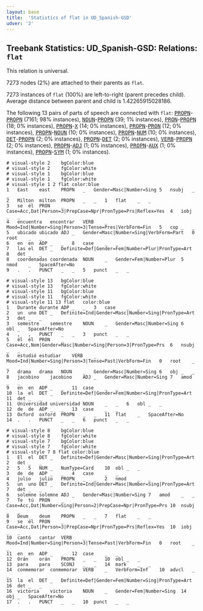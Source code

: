 ```yaml
---
layout: base
title:  'Statistics of flat in UD_Spanish-GSD'
udver: '2'
---
```


## Treebank Statistics: UD_Spanish-GSD: Relations: `flat`

This relation is universal.

7273 nodes (2%) are attached to their parents as `flat`.

7273 instances of `flat` (100%) are left-to-right (parent precedes child).
Average distance between parent and child is 1.42265915028186.

The following 13 pairs of parts of speech are connected with `flat`: <tt><a href="es_gsd-pos-PROPN.html">PROPN</a></tt>-<tt><a href="es_gsd-pos-PROPN.html">PROPN</a></tt> (7161; 98% instances), <tt><a href="es_gsd-pos-NOUN.html">NOUN</a></tt>-<tt><a href="es_gsd-pos-PROPN.html">PROPN</a></tt> (39; 1% instances), <tt><a href="es_gsd-pos-PRON.html">PRON</a></tt>-<tt><a href="es_gsd-pos-PROPN.html">PROPN</a></tt> (18; 0% instances), <tt><a href="es_gsd-pos-PROPN.html">PROPN</a></tt>-<tt><a href="es_gsd-pos-X.html">X</a></tt> (14; 0% instances), <tt><a href="es_gsd-pos-PROPN.html">PROPN</a></tt>-<tt><a href="es_gsd-pos-PRON.html">PRON</a></tt> (12; 0% instances), <tt><a href="es_gsd-pos-PROPN.html">PROPN</a></tt>-<tt><a href="es_gsd-pos-NOUN.html">NOUN</a></tt> (10; 0% instances), <tt><a href="es_gsd-pos-PROPN.html">PROPN</a></tt>-<tt><a href="es_gsd-pos-NUM.html">NUM</a></tt> (10; 0% instances), <tt><a href="es_gsd-pos-DET.html">DET</a></tt>-<tt><a href="es_gsd-pos-PROPN.html">PROPN</a></tt> (2; 0% instances), <tt><a href="es_gsd-pos-PROPN.html">PROPN</a></tt>-<tt><a href="es_gsd-pos-DET.html">DET</a></tt> (2; 0% instances), <tt><a href="es_gsd-pos-VERB.html">VERB</a></tt>-<tt><a href="es_gsd-pos-PROPN.html">PROPN</a></tt> (2; 0% instances), <tt><a href="es_gsd-pos-PROPN.html">PROPN</a></tt>-<tt><a href="es_gsd-pos-ADJ.html">ADJ</a></tt> (1; 0% instances), <tt><a href="es_gsd-pos-PROPN.html">PROPN</a></tt>-<tt><a href="es_gsd-pos-AUX.html">AUX</a></tt> (1; 0% instances), <tt><a href="es_gsd-pos-PROPN.html">PROPN</a></tt>-<tt><a href="es_gsd-pos-SYM.html">SYM</a></tt> (1; 0% instances).


~~~ conllu
# visual-style 2	bgColor:blue
# visual-style 2	fgColor:white
# visual-style 1	bgColor:blue
# visual-style 1	fgColor:white
# visual-style 1 2 flat	color:blue
1	East	east	PROPN	_	Gender=Masc|Number=Sing	5	nsubj	_	_
2	Milton	milton	PROPN	_	_	1	flat	_	_
3	se	él	PRON	_	Case=Acc,Dat|Person=3|PrepCase=Npr|PronType=Prs|Reflex=Yes	4	iobj	_	_
4	encuentra	encontrar	VERB	_	Mood=Ind|Number=Sing|Person=3|Tense=Pres|VerbForm=Fin	5	cop	_	_
5	ubicado	ubicado	ADJ	_	Gender=Masc|Number=Sing|VerbForm=Part	0	root	_	_
6	en	en	ADP	_	_	8	case	_	_
7	las	el	DET	_	Definite=Def|Gender=Fem|Number=Plur|PronType=Art	8	det	_	_
8	coordenadas	coordenada	NOUN	_	Gender=Fem|Number=Plur	5	nmod	_	SpaceAfter=No
9	.	.	PUNCT	_	_	5	punct	_	_

~~~


~~~ conllu
# visual-style 13	bgColor:blue
# visual-style 13	fgColor:white
# visual-style 11	bgColor:blue
# visual-style 11	fgColor:white
# visual-style 11 13 flat	color:blue
1	Durante	durante	ADP	_	_	3	case	_	_
2	un	uno	DET	_	Definite=Ind|Gender=Masc|Number=Sing|PronType=Art	3	det	_	_
3	semestre	semestre	NOUN	_	Gender=Masc|Number=Sing	6	obl	_	SpaceAfter=No
4	,	,	PUNCT	_	_	3	punct	_	_
5	él	él	PRON	_	Case=Acc,Nom|Gender=Masc|Number=Sing|Person=3|PronType=Prs	6	nsubj	_	_
6	estudió	estudiar	VERB	_	Mood=Ind|Number=Sing|Person=3|Tense=Past|VerbForm=Fin	0	root	_	_
7	drama	drama	NOUN	_	Gender=Masc|Number=Sing	6	obj	_	_
8	jacobino	jacobino	ADJ	_	Gender=Masc|Number=Sing	7	amod	_	_
9	en	en	ADP	_	_	11	case	_	_
10	la	el	DET	_	Definite=Def|Gender=Fem|Number=Sing|PronType=Art	11	det	_	_
11	Universidad	universidad	NOUN	_	_	6	obl	_	_
12	de	de	ADP	_	_	13	case	_	_
13	Oxford	oxford	PROPN	_	_	11	flat	_	SpaceAfter=No
14	.	.	PUNCT	_	_	6	punct	_	_

~~~


~~~ conllu
# visual-style 8	bgColor:blue
# visual-style 8	fgColor:white
# visual-style 7	bgColor:blue
# visual-style 7	fgColor:white
# visual-style 7 8 flat	color:blue
1	El	el	DET	_	Definite=Def|Gender=Masc|Number=Sing|PronType=Art	2	det	_	_
2	5	5	NUM	_	NumType=Card	10	obl	_	_
3	de	de	ADP	_	_	4	case	_	_
4	julio	julio	PROPN	_	_	2	nmod	_	_
5	un	uno	DET	_	Definite=Ind|Gender=Masc|Number=Sing|PronType=Art	7	det	_	_
6	solemne	solemne	ADJ	_	Gender=Masc|Number=Sing	7	amod	_	_
7	Te	tú	PRON	_	Case=Acc,Dat|Number=Sing|Person=2|PrepCase=Npr|PronType=Prs	10	nsubj	_	_
8	Deum	deum	PROPN	_	_	7	flat	_	_
9	se	él	PRON	_	Case=Acc,Dat|Person=3|PrepCase=Npr|PronType=Prs|Reflex=Yes	10	iobj	_	_
10	cantó	cantar	VERB	_	Mood=Ind|Number=Sing|Person=3|Tense=Past|VerbForm=Fin	0	root	_	_
11	en	en	ADP	_	_	12	case	_	_
12	Orán	orán	PROPN	_	_	10	obl	_	_
13	para	para	SCONJ	_	_	14	mark	_	_
14	conmemorar	conmemorar	VERB	_	VerbForm=Inf	10	advcl	_	_
15	la	el	DET	_	Definite=Def|Gender=Fem|Number=Sing|PronType=Art	16	det	_	_
16	victoria	victoria	NOUN	_	Gender=Fem|Number=Sing	14	obj	_	SpaceAfter=No
17	.	.	PUNCT	_	_	10	punct	_	_

~~~


